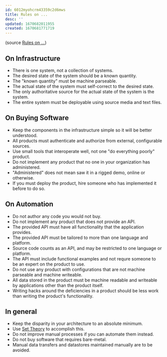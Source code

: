 ```yaml
---
id: 6012myohcrm43359c2d6mws
title: Rules on ...
desc: ''
updated: 1670682011955
created: 1670681771719
---
```


(source [Rules on ...](https://gist.githubusercontent.com/serverhorror/253304/raw/da2c1f329fc85fdfc8906b7569824aeb2e8588a6/rules_on_infrastructure.mdown))

## On Infrastructure

* There is one system, not a collection of systems.
* The desired state of the system should be a known quantity.
* The "known quantity" must be machine parseable.
* The actual state of the system must self-correct to the desired state.
* The only authoritative source for the actual state of the system is the
  system.
* The entire system must be deployable using source media and text files.

## On Buying Software

* Keep the components in the infrastructure simple so it will be better
  understood.
* All products must authenticate and authorize from external, configurable
  sources.
* Use small tools that interoperate well, not one "do everything poorly"
  product.
* Do not implement any product that no one in your organization has
  administered.
* "Administered" does not mean saw it in a rigged demo, online or otherwise.
* If you must deploy the product, hire someone who has implemented it before
  to do so.

## On Automation

* Do not author any code you would not buy.
* Do not implement any product that does not provide an API.
* The provided API must have all functionality that the application provides.
* The provided API must be tailored to more than one language and platform.
* Source code counts as an API, and may be restricted to one language or
  platform.
* The API must include functional examples and not requre someone to be an
  expert on the product to use.
* Do not use any product with configurations that are not machine parseable
  and machine writeable.
* All data stored in the product must be machine readable and writeable by
  applications other than the product itself.
* Writing hacks around the deficiencies in a product should be less work than
  writing the product's functionality.

## In general

* Keep the disparity in your architecture to an absolute minimum.
* Use [Set Theory](http://en.wikipedia.org/wiki/Set_theory) to accomplish this.
* Do not improve manual processes if you can automate them instead.
* Do not buy software that requires bare-metal.
* Manual data transfers and datastores maintained manually are to be avoided.
